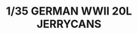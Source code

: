 ---
layout: product
title: "1/35 GERMAN WWII 20L JERRYCANS"
price: "TBA" 
desc: "Maketa"
img_path: "/assets/img/BRNC3576.webp"
brand: "Bronco"
available: false
special_offer: false
new: false
soon: false
cat: "010000"
subcat: "015800"
subsubcat: "0N/A"
sifra: "BRNC3576"
popular: false
---